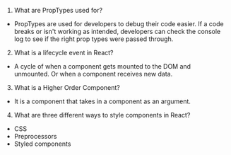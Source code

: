 1.  What are PropTypes used for?

- PropTypes are used for developers to debug their code easier. If a code breaks or isn't working as intended, developers can check the console log to see if the right prop types were passed through.

2.  What is a lifecycle event in React?

- A cycle of when a component gets mounted to the DOM and unmounted. Or when a component receives new data.

3.  What is a Higher Order Component?

- It is a component that takes in a component as an argument.

4.  What are three different ways to style components in React?

- CSS
- Preprocessors
- Styled components
